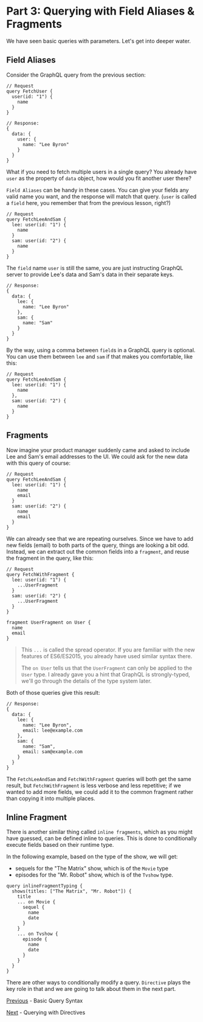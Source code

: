 # Part 3: Querying with Field Aliases & Fragments

We have seen basic queries with parameters. Let's get into deeper water.

## Field Aliases

Consider the GraphQL query from the previous section:

```
// Request
query FetchUser {
  user(id: "1") {
    name
  }
}

// Response:
{
  data: {
    user: {
      name: "Lee Byron"
    }
  }
}
```

What if you need to fetch multiple users in a single query? You already have `user` as the property of `data` object, how would you fit another user there?

`Field Aliases` can be handy in these cases. You can give your fields any valid name you want, and the response will match that query. (`user` is called a `field` here, you remember that from the previous lesson, right?)

```
// Request
query FetchLeeAndSam {
  lee: user(id: "1") {
    name
  }
  sam: user(id: "2") {
    name
  }
}
```

The `field` name `user` is still the same, you are just instructing GraphQL server to provide Lee's data and Sam's data in their separate keys.

```
// Response:
{
  data: {
    lee: {
      name: "Lee Byron"
    },
    sam: {
      name: "Sam"
    }
  }
}
```

By the way, using a comma between `field`s in a GraphQL query is optional. You can use them between `lee` and `sam` if that makes you comfortable, like this:

```
// Request
query FetchLeeAndSam {
  lee: user(id: "1") {
    name
  },
  sam: user(id: "2") {
    name
  }
}
```

## Fragments

Now imagine your product manager suddenly came and asked to include Lee and Sam's email addresses to the UI. We could ask for the new data with this query of course:

```
// Request
query FetchLeeAndSam {
  lee: user(id: "1") {
    name
    email
  }
  sam: user(id: "2") {
    name
    email
  }
}
```

We can already see that we are repeating ourselves. Since we have to add new fields (email) to both parts of the query, things are looking a bit odd. Instead, we can extract out the common fields into a `fragment`, and reuse the fragment in the query, like this:

```
// Request
query FetchWithFragment {
  lee: user(id: "1") {
    ...UserFragment
  }
  sam: user(id: "2") {
    ...UserFragment
  }
}

fragment UserFragment on User {
  name
  email
}

```

> This `...` is called the spread operator. If you are familiar with the new features of ES6/ES2015, you already have used similar syntax there.
>
> The `on User` tells us that the `UserFragment` can only be applied to the `User` type. I already gave you a hint that GraphQL is strongly-typed, we'll go through the details of the type system later.

Both of those queries give this result:

```
// Response:
{
  data: {
    lee: {
      name: "Lee Byron",
      email: lee@example.com
    },
    sam: {
      name: "Sam",
      email: sam@example.com
    }
  }
}
```

The `FetchLeeAndSam` and `FetchWithFragment` queries will both get the same result, but `FetchWithFragment` is less verbose and less repetitive; if we wanted to add more fields, we could add it to the common fragment rather than copying it into multiple places.

## Inline Fragment

There is another similar thing called `inline fragments`, which as you might have guessed, can be defined inline to queries. This is done to conditionally execute fields based on their runtime type.

In the following example, based on the type of the show, we will get:

- sequels for the "The Matrix" show, which is of the `Movie` type
- episodes for the "Mr. Robot" show, which is of the `Tvshow` type.

```
query inlineFragmentTyping {
  shows(titles: ["The Matrix", "Mr. Robot"]) {
    title
    ... on Movie {
      sequel {
        name
        date
      }
    }
    ... on Tvshow {
      episode {
        name
        date
      }
    }
  }
}
```


There are other ways to conditionally modify a query. `Directive` plays the key role in that and we are going to talk about them in the next part.

[Previous](http://google.com) - Basic Query Syntax

[Next](http://google.com) - Querying with Directives
